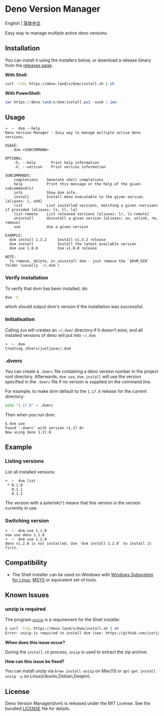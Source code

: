 # Deno Version Manager

English | [简体中文](./README_zh-cn.md)

Easy way to manage multiple active deno versions.

## Installation

You can install it using the installers below, or download a release binary from
the [releases page](https://github.com/justjavac/dvm/releases).

**With Shell:**

```sh
curl -fsSL https://deno.land/x/dvm/install.sh | sh
```

**With PowerShell:**

```powershell
iwr https://deno.land/x/dvm/install.ps1 -useb | iex
```

## Usage

```plain
➜  ~  dvm --help
Deno Version Manager - Easy way to manage multiple active deno versions.

USAGE:
    dvm <SUBCOMMAND>

OPTIONS:
    -h, --help       Print help information
    -V, --version    Print version information

SUBCOMMANDS:
    completions    Generate shell completions
    help           Print this message or the help of the given subcommand(s)
    info           Show dvm info.
    install        Install deno executable to the given version. [aliases: i, add]
    list           List installed versions, matching a given <version> if provided [aliases: ls, ll, la]
    list-remote    List released versions [aliases: lr, ls-remote]
    uninstall      Uninstall a given version [aliases: un, unlink, rm, remove]
    use            Use a given version

EXAMPLE:
  dvm install 1.3.2     Install v1.3.2 release
  dvm install           Install the latest available version
  dvm use 1.0.0         Use v1.0.0 release

NOTE:
  To remove, delete, or uninstall dvm - just remove the `$DVM_DIR` folder (usually `~/.dvm`)
```

### Verify installation

To verify that dvm has been installed, do:

```bash
dvm -V
```

which should output dvm's version if the installation was successful.

### Initialisation

Calling `dvm` will creates an `~/.dvm/` directory if it doesn't exist, and all
installed versions of deno will put into `~/.dvm`.

```
➜  ~  dvm
Creating /Users/justjavac/.dvm
```

### .dvmrc

You can create a `.dvmrc` file containing a deno version number in the project
root directory. Afterwards, `dvm use`, `dvm install` will use the version
specified in the `.dvmrc` file if no version is supplied on the command line.

For example, to make dvm default to the `1.17.0` release for the current
directory:

```bash
echo "1.17.0" > .dvmrc
```

Then when you run dvm:

```plain
$ dvm use
Found '.dvmrc' with version <1.17.0>
Now using deno 1.17.0
```

## Example

### Listing versions

List all installed versions:

```
➜  ~  dvm list
 * 0.1.0
   0.1.1
   0.1.2
```

The version with a asterisk(`*`) means that this version is the version
currently in use.

### Switching version

```
➜  ~  dvm use 1.1.0
now use deno 1.1.0
➜  ~  dvm use 1.2.0
deno v1.2.0 is not installed. Use `dvm install 1.2.0` to install it first.
```

## Compatibility

- The Shell installer can be used on Windows with
  [Windows Subsystem for Linux](https://docs.microsoft.com/en-us/windows/wsl/about),
  [MSYS](https://www.msys2.org) or equivalent set of tools.

## Known Issues

### unzip is required

The program [`unzip`](https://linux.die.net/man/1/unzip) is a requirement for
the Shell installer.

```sh
$ curl -fsSL https://deno.land/x/dvm/install.sh | sh
Error: unzip is required to install dvm (see: https://github.com/justjavac/dvm#unzip-is-required).
```

**When does this issue occur?**

During the `install.sh` process, `unzip` is used to extract the zip archive.

**How can this issue be fixed?**

You can install unzip via `brew install unzip` on MacOS or
`apt-get install unzip -y` on Linux(Ubuntu,Debian,Deepin).

## License

Deno Version Manager(dvm) is released under the MIT License. See the bundled
[LICENSE](./LICENSE) file for details.
